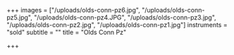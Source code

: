 +++
images = ["/uploads/olds-conn-pz6.jpg", "/uploads/olds-conn-pz5.jpg", "/uploads/olds-conn-pz4.JPG", "/uploads/olds-conn-pz3.jpg", "/uploads/olds-conn-pz2.jpg", "/uploads/olds-conn-pz1.jpg"]
instruments = "sold"
subtitle = ""
title = "Olds Conn Pz"

+++

